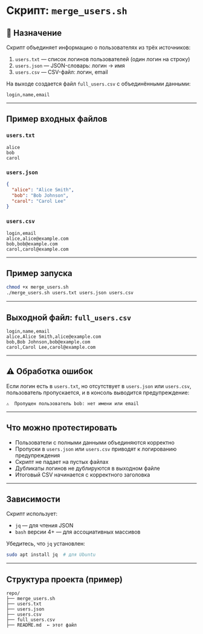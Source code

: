 # Скрипт: `merge_users.sh`

## 📌 Назначение

Скрипт объединяет информацию о пользователях из трёх источников:

1. `users.txt` — список логинов пользователей (один логин на строку)  
2. `users.json` — JSON-словарь: логин → имя  
3. `users.csv` — CSV-файл: логин, email

На выходе создается файл `full_users.csv` с объединёнными данными:

```csv
login,name,email
````

---

## Пример входных файлов

### `users.txt`

```
alice
bob
carol
```

### `users.json`

```json
{
  "alice": "Alice Smith",
  "bob": "Bob Johnson",
  "carol": "Carol Lee"
}
```

### `users.csv`

```csv
login,email
alice,alice@example.com
bob,bob@example.com
carol,carol@example.com
```

---

## Пример запуска

```bash
chmod +x merge_users.sh
./merge_users.sh users.txt users.json users.csv
```

---

## Выходной файл: `full_users.csv`

```csv
login,name,email
alice,Alice Smith,alice@example.com
bob,Bob Johnson,bob@example.com
carol,Carol Lee,carol@example.com
```

---

## ⚠️ Обработка ошибок

Если логин есть в `users.txt`, но отсутствует в `users.json` или `users.csv`, пользователь пропускается, и в консоль выводится предупреждение:

```
⚠️  Пропущен пользователь bob: нет имени или email
```

---

## Что можно протестировать

* Пользователи с полными данными объединяются корректно
* Пропуски в `users.json` или `users.csv` приводят к логированию предупреждения
* Скрипт не падает на пустых файлах
* Дубликаты логинов не дублируются в выходном файле
* Итоговый CSV начинается с корректного заголовка

---

## Зависимости

Скрипт использует:

* `jq` — для чтения JSON
* `bash` версии 4+ — для ассоциативных массивов

Убедитесь, что `jq` установлен:

```bash
sudo apt install jq  # для Ubuntu
```

---

## Структура проекта (пример)

```
repo/
├── merge_users.sh
├── users.txt
├── users.json
├── users.csv
├── full_users.csv
├── README.md  ← этот файл
```
